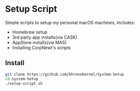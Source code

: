 # Setup Script

Simple scripts to setup my personal macOS machines, includes:

* Homebrew setup
* 3rd party app installs(via CASK)
* AppStore installs(via MAS)
* Installing CorpNewt's scripts


## Install

```sh
git clone https://github.com/khronokernel/System-Setup
cd System-Setup
./setup-script.sh
```
